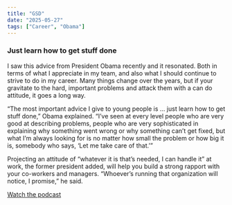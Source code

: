 ```yaml
---
title: "GSD"
date: "2025-05-27"
tags: ["Career", "Obama"]
---
```


### Just learn how to get stuff done

I saw this advice from President Obama recently and it resonated. Both in terms of what I appreciate in my team, and also what I should continue to strive to do in my career. Many things change over the years, but if your gravitate to the hard, important problems and attack them with a can do attitude, it goes a long way.

“The most important advice I give to young people is … just learn how to get stuff done,” Obama explained. “I’ve seen at every level people who are very good at describing problems, people who are very sophisticated in explaining why something went wrong or why something can’t get fixed, but what I’m always looking for is no matter how small the problem or how big it is, somebody who says, ‘Let me take care of that.’”

Projecting an attitude of “whatever it is that’s needed, I can handle it” at work, the former president added, will help you build a strong rapport with your co-workers and managers. “Whoever’s running that organization will notice, I promise,” he said.

[Watch the podcast](https://www.linkedin.com/posts/linkedin-news_former-president-barack-obama-on-this-is-activity-7070037214096715776-zfzH?utm_source=share&utm_medium=member_desktop&rcm=ACoAAA90tW8BuPmiGMr96fp9SdSDcIvw2Xekea8)
